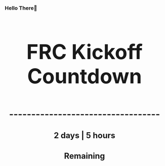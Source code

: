 ### Hello There👋

<!---START-TIMER--->
<h3 align='center' style='font-size: 64px;'>FRC Kickoff Countdown</h3>
<h3 align='center' style='font-size: 30px;'>----------------------------------</h3>
<h3 align='center' style='font-size: 25px;'>2 days | 5 hours</h3>
<h3 align='center' style='font-size: 25px;'>Remaining</h3>
<!---END-TIMER--->
